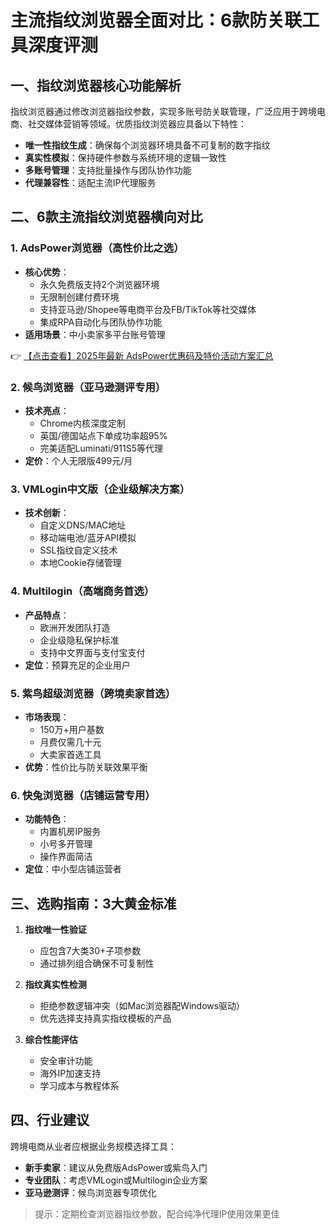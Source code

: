 # 主流指纹浏览器全面对比：6款防关联工具深度评测

## 一、指纹浏览器核心功能解析
指纹浏览器通过修改浏览器指纹参数，实现多账号防关联管理，广泛应用于跨境电商、社交媒体营销等领域。优质指纹浏览器应具备以下特性：
- **唯一性指纹生成**：确保每个浏览器环境具备不可复制的数字指纹
- **真实性模拟**：保持硬件参数与系统环境的逻辑一致性
- **多账号管理**：支持批量操作与团队协作功能
- **代理兼容性**：适配主流IP代理服务

## 二、6款主流指纹浏览器横向对比

### 1. AdsPower浏览器（高性价比之选）
- **核心优势**：
  - 永久免费版支持2个浏览器环境
  - 无限制创建付费环境
  - 支持亚马逊/Shopee等电商平台及FB/TikTok等社交媒体
  - 集成RPA自动化与团队协作功能
- **适用场景**：中小卖家多平台账号管理

👉 [【点击查看】2025年最新 AdsPower优惠码及特价活动方案汇总](https://bit.ly/adspower_free)

### 2. 候鸟浏览器（亚马逊测评专用）
- **技术亮点**：
  - Chrome内核深度定制
  - 英国/德国站点下单成功率超95%
  - 完美适配Luminati/911S5等代理
- **定价**：个人无限版499元/月

### 3. VMLogin中文版（企业级解决方案）
- **技术创新**：
  - 自定义DNS/MAC地址
  - 移动端电池/蓝牙API模拟
  - SSL指纹自定义技术
  - 本地Cookie存储管理

### 4. Multilogin（高端商务首选）
- **产品特点**：
  - 欧洲开发团队打造
  - 企业级隐私保护标准
  - 支持中文界面与支付宝支付
- **定位**：预算充足的企业用户

### 5. 紫鸟超级浏览器（跨境卖家首选）
- **市场表现**：
  - 150万+用户基数
  - 月费仅需几十元
  - 大卖家首选工具
- **优势**：性价比与防关联效果平衡

### 6. 快兔浏览器（店铺运营专用）
- **功能特色**：
  - 内置机房IP服务
  - 小号多开管理
  - 操作界面简洁
- **定位**：中小型店铺运营者

## 三、选购指南：3大黄金标准
1. **指纹唯一性验证**
   - 应包含7大类30+子项参数
   - 通过排列组合确保不可复制性

2. **指纹真实性检测**
   - 拒绝参数逻辑冲突（如Mac浏览器配Windows驱动）
   - 优先选择支持真实指纹模板的产品

3. **综合性能评估**
   - 安全审计功能
   - 海外IP加速支持
   - 学习成本与教程体系

## 四、行业建议
跨境电商从业者应根据业务规模选择工具：
- **新手卖家**：建议从免费版AdsPower或紫鸟入门
- **专业团队**：考虑VMLogin或Multilogin企业方案
- **亚马逊测评**：候鸟浏览器专项优化

> 提示：定期检查浏览器指纹参数，配合纯净代理IP使用效果更佳